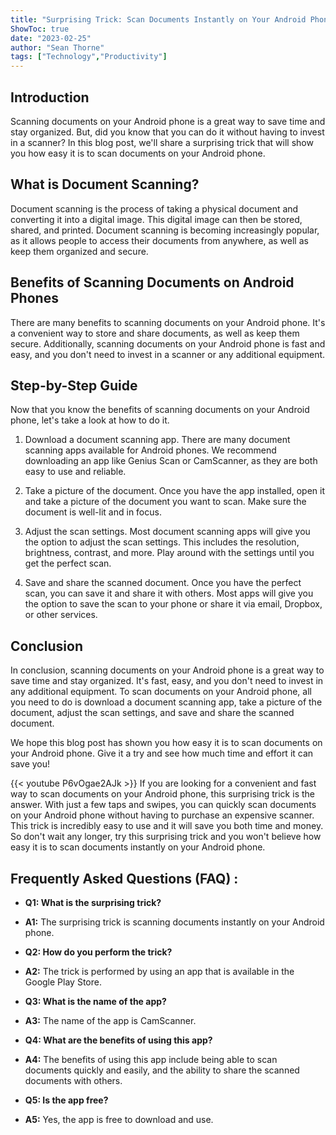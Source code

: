 ```yaml
---
title: "Surprising Trick: Scan Documents Instantly on Your Android Phone - You Won't Believe How Easy It Is!"
ShowToc: true 
date: "2023-02-25"
author: "Sean Thorne" 
tags: ["Technology","Productivity"]
---
```

## Introduction

Scanning documents on your Android phone is a great way to save time and stay organized. But, did you know that you can do it without having to invest in a scanner? In this blog post, we'll share a surprising trick that will show you how easy it is to scan documents on your Android phone. 

## What is Document Scanning?

Document scanning is the process of taking a physical document and converting it into a digital image. This digital image can then be stored, shared, and printed. Document scanning is becoming increasingly popular, as it allows people to access their documents from anywhere, as well as keep them organized and secure.

## Benefits of Scanning Documents on Android Phones

There are many benefits to scanning documents on your Android phone. It's a convenient way to store and share documents, as well as keep them secure. Additionally, scanning documents on your Android phone is fast and easy, and you don't need to invest in a scanner or any additional equipment. 

## Step-by-Step Guide

Now that you know the benefits of scanning documents on your Android phone, let's take a look at how to do it. 

1. Download a document scanning app. There are many document scanning apps available for Android phones. We recommend downloading an app like Genius Scan or CamScanner, as they are both easy to use and reliable. 

2. Take a picture of the document. Once you have the app installed, open it and take a picture of the document you want to scan. Make sure the document is well-lit and in focus. 

3. Adjust the scan settings. Most document scanning apps will give you the option to adjust the scan settings. This includes the resolution, brightness, contrast, and more. Play around with the settings until you get the perfect scan. 

4. Save and share the scanned document. Once you have the perfect scan, you can save it and share it with others. Most apps will give you the option to save the scan to your phone or share it via email, Dropbox, or other services. 

## Conclusion

In conclusion, scanning documents on your Android phone is a great way to save time and stay organized. It's fast, easy, and you don't need to invest in any additional equipment. To scan documents on your Android phone, all you need to do is download a document scanning app, take a picture of the document, adjust the scan settings, and save and share the scanned document. 

We hope this blog post has shown you how easy it is to scan documents on your Android phone. Give it a try and see how much time and effort it can save you!

{{< youtube P6vOgae2AJk >}} 
If you are looking for a convenient and fast way to scan documents on your Android phone, this surprising trick is the answer. With just a few taps and swipes, you can quickly scan documents on your Android phone without having to purchase an expensive scanner. This trick is incredibly easy to use and it will save you both time and money. So don't wait any longer, try this surprising trick and you won't believe how easy it is to scan documents instantly on your Android phone.

## Frequently Asked Questions (FAQ) :
- **Q1: What is the surprising trick?**
- **A1:** The surprising trick is scanning documents instantly on your Android phone.

- **Q2: How do you perform the trick?**
- **A2:** The trick is performed by using an app that is available in the Google Play Store.

- **Q3: What is the name of the app?**
- **A3:** The name of the app is CamScanner.

- **Q4: What are the benefits of using this app?**
- **A4:** The benefits of using this app include being able to scan documents quickly and easily, and the ability to share the scanned documents with others.

- **Q5: Is the app free?**
- **A5:** Yes, the app is free to download and use.


